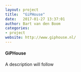 ```yaml
---
layout: project
title:  "GiPHouse"
date:   2017-01-27 13:37:01
author: Bart van den Boom
categories:
- project
website: http://www.giphouse.nl/
---
```


#### GiPHouse

A description will follow
